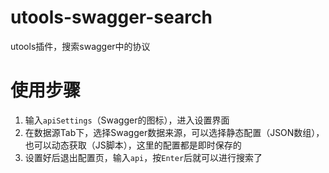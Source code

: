 # utools-swagger-search
utools插件，搜索swagger中的协议

# 使用步骤
1. 输入`apiSettings`（Swagger的图标），进入设置界面
2. 在数据源Tab下，选择Swagger数据来源，可以选择静态配置（JSON数组），也可以动态获取（JS脚本），这里的配置都是即时保存的
3. 设置好后退出配置页，输入`api`，按`Enter`后就可以进行搜索了